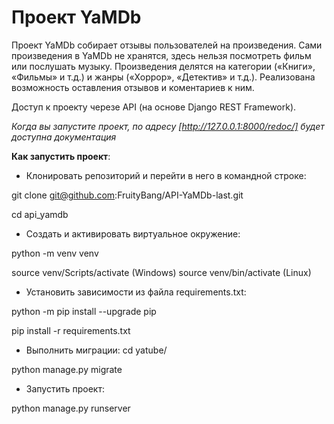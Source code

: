 # Проект YaMDb

Проект YaMDb собирает отзывы пользователей на произведения. Сами произведения в YaMDb не хранятся, здесь нельзя посмотреть фильм или послушать музыку.
Произведения делятся на категории («Книги», «Фильмы» и т.д.) и жанры («Хоррор», «Детектив» и т.д.). Реализована возможность оставления отзывов и коментариев к ним.

Доступ к проекту черезе API (на основе Django REST Framework).

*Когда вы запустите проект, по адресу  [http://127.0.0.1:8000/redoc/] будет доступна документация*


**Как запустить проект**:
- Клонировать репозиторий и перейти в него в командной строке:

git clone git@github.com:FruityBang/API-YaMDb-last.git

cd api_yamdb

- Cоздать и активировать виртуальное окружение:

python -m venv venv

source venv/Scripts/activate (Windows) source venv/bin/activate (Linux)

- Установить зависимости из файла requirements.txt:

python -m pip install --upgrade pip

pip install -r requirements.txt

- Выполнить миграции: cd yatube/

python manage.py migrate

- Запустить проект:

python manage.py runserver
